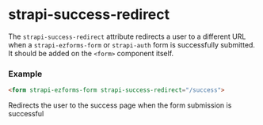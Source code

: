 # strapi-success-redirect

The `strapi-success-redirect` attribute redirects a user to a different URL when a `strapi-ezforms-form` or `strapi-auth` form is successfully submitted. It should be added on the `<form>` component itself.

### Example

```html
<form strapi-ezforms-form strapi-success-redirect="/success">
```

Redirects the user to the success page when the form submission is successful